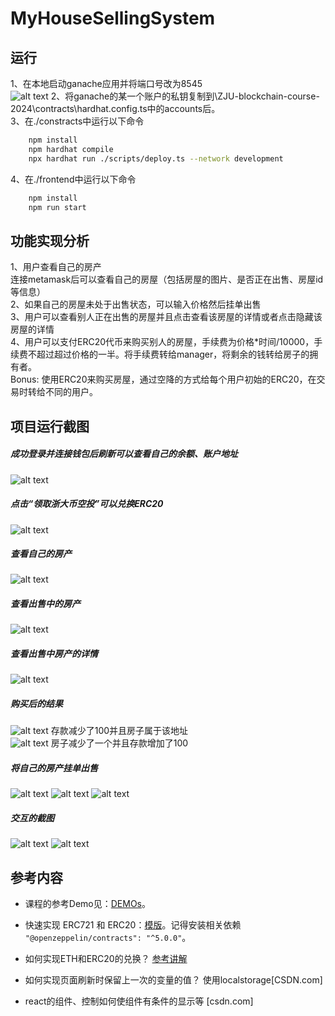 # MyHouseSellingSystem

<!-- ⬆ 可以️修改成你自己的项目名。

> 第二次作业要求（以下内容提交时可以删除）：
> 
> 去中心化房屋购买系统，参与方包括：房屋拥有者，有购买房屋需求的用户
>
> 建立一个简易的房屋出售系统，在网站中：
> - 创建一个（ERC721）合约，在合约中发行房屋集合，每个NFT代表一栋房屋。让部分用户免费领取部分房屋NFT，用于后面的测试。
> - 在网站中，用户可以出售，或者使用测试以太币购买房屋。每个用户可以： 
>  1. 用户查看自己拥有的房产列表。并可以挂单出售自己的房屋（挂单包含价格等信息）。
>  2. 用户查看所有出售中的房产，并查询一栋房产的主人，及各种挂单信息。
>  3. 用户选择支付房屋价格对应的测试以太币，购买某个其他用户出售的房产。购买后房产拥有权应当发生变化。
>  4. 平台收取手续费：在一个房产出售完成时，用户支付的部分测试以太币（=某栋房产在平台上的挂单时长（timestamp）* 固定比例 * 房产价格）应该被转入某个特定账户（如合约部署者）。
      。
> - （Bonus，如果想要完成Bonus，可以直接将功能整合进上述要求中）发行一个（ERC20）合约，允许用户将测试以太币兑换成ERC20积分，并使用ERC20积分完成购买房屋的流程。
> - 请大家专注于功能实现，网站UI美观程度不纳入评分标准，但要让用户能够舒适操作。简便起见，可以在网上找图片代表不同房产，不需要将图片上链。 -->

<!-- **以下内容为作业仓库的README.md中需要描述的内容。请根据自己的需要进行修改并提交。** -->

<!-- 作业提交方式为：**提交视频文件**和**仓库的链接**到指定邮箱。 -->

## 运行
1、在本地启动ganache应用并将端口号改为8545  
![alt text](image-8.png)
2、将ganache的某一个账户的私钥复制到\ZJU-blockchain-course-2024\contracts\hardhat.config.ts中的accounts后。  
3、在./constracts中运行以下命令   
```bash   
    npm install   
    npm hardhat compile   
    npx hardhat run ./scripts/deploy.ts --network development
```   
4、在./frontend中运行以下命令   
```bash   
    npm install   
    npm run start   
```   

<!-- 
补充如何完整运行你的应用。

1. 在本地启动ganache应用。

2. 在 `./contracts` 中安装需要的依赖，运行如下的命令：
    ```bash
    npm install
    ```
3. 在 `./contracts` 中编译合约，运行如下的命令：
    ```bash
    npx hardhat compile
    ```
4. ...
5. ...
6. 在 `./frontend` 中安装需要的依赖，运行如下的命令：
    ```bash
    npm install
    ```
7. 在 `./frontend` 中启动前端程序，运行如下的命令：
    ```bash
    npm run start
    ``` -->

## 功能实现分析

<!-- 简单描述：项目完成了要求的哪些功能？每个功能具体是如何实现的？

建议分点列出。 -->
<!-- > - 创建一个（ERC721）合约，在合约中发行房屋集合，每个NFT代表一栋房屋。让部分用户免费领取部分房屋NFT，用于后面的测试。
> - 在网站中，用户可以出售，或者使用测试以太币购买房屋。每个用户可以： 
>  1. 用户查看自己拥有的房产列表。并可以挂单出售自己的房屋（挂单包含价格等信息）。
>  2. 用户查看所有出售中的房产，并查询一栋房产的主人，及各种挂单信息。
>  3. 用户选择支付房屋价格对应的测试以太币，购买某个其他用户出售的房产。购买后房产拥有权应当发生变化。
>  4. 平台收取手续费：在一个房产出售完成时，用户支付的部分测试以太币（=某栋房产在平台上的挂单时长（timestamp）* 固定比例 * 房产价格）应该被转入某个特定账户（如合约部署者）。 -->
1、用户查看自己的房产   
连接metamask后可以查看自己的房屋（包括房屋的图片、是否正在出售、房屋id等信息）    
2、如果自己的房屋未处于出售状态，可以输入价格然后挂单出售   
3、用户可以查看别人正在出售的房屋并且点击查看该房屋的详情或者点击隐藏该房屋的详情   
4、用户可以支付ERC20代币来购买别人的房屋，手续费为价格*时间/10000，手续费不超过超过价格的一半。将手续费转给manager，将剩余的钱转给房子的拥有者。   
Bonus:   使用ERC20来购买房屋，通过空降的方式给每个用户初始的ERC20，在交易时转给不同的用户。   

## 项目运行截图

<!-- 放一些项目运行截图。

项目运行成功的关键页面和流程截图。主要包括操作流程以及和区块链交互的截图。 -->
##### 成功登录并连接钱包后刷新可以查看自己的余额、账户地址   
![alt text](image-6.png)
##### 点击“领取浙大币空投”可以兑换ERC20   
![alt text](image-7.png)   
##### 查看自己的房产   
![alt text](image-1.png)   
##### 查看出售中的房产   
![alt text](image.png)   
##### 查看出售中房产的详情
![alt text](image-2.png)
##### 购买后的结果   
![alt text](image-11.png)
存款减少了100并且房子属于该地址   
![alt text](image-12.png)
房子减少了一个并且存款增加了100   
##### 将自己的房产挂单出售
![alt text](image-3.png)
![alt text](image-4.png)
![alt text](image-5.png)
##### 交互的截图
![alt text](image-9.png)
![alt text](image-10.png)
## 参考内容

- 课程的参考Demo见：[DEMOs](https://github.com/LBruyne/blockchain-course-demos)。

- 快速实现 ERC721 和 ERC20：[模版](https://wizard.openzeppelin.com/#erc20)。记得安装相关依赖 ``"@openzeppelin/contracts": "^5.0.0"``。

- 如何实现ETH和ERC20的兑换？ [参考讲解](https://www.wtf.academy/en/docs/solidity-103/DEX/)
  
- 如何实现页面刷新时保留上一次的变量的值？    使用localstorage[CSDN.com]   
- react的组件、控制如何使组件有条件的显示等    [csdn.com]

<!-- 如果有其它参考的内容，也请在这里陈列。 -->

